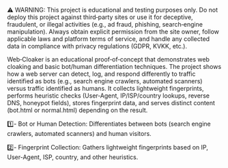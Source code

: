 ⚠️ WARNING: This project is educational and testing purposes only.
Do not deploy this project against third‑party sites or use it for deceptive, fraudulent, or illegal activities (e.g., ad fraud, phishing, search‑engine manipulation). Always obtain explicit permission from the site owner, follow applicable laws and platform terms of service, and handle any collected data in compliance with privacy regulations (GDPR, KVKK, etc.).

Web‑Cloaker is an educational proof‑of‑concept that demonstrates web cloaking and basic bot/human differentiation techniques. The project shows how a web server can detect, log, and respond differently to traffic identified as bots (e.g., search engine crawlers, automated scanners) versus traffic identified as humans. It collects lightweight fingerprints, performs heuristic checks (User‑Agent, IP/ISP/country lookups, reverse DNS, honeypot fields), stores fingerprint data, and serves distinct content (bot.html or normal.html) depending on the result.


1️⃣-
Bot or Human Detection: Differentiates between bots (search engine crawlers, automated scanners) and human visitors.

2️⃣-
Fingerprint Collection: Gathers lightweight fingerprints based on IP, User-Agent, ISP, country, and other heuristics.
